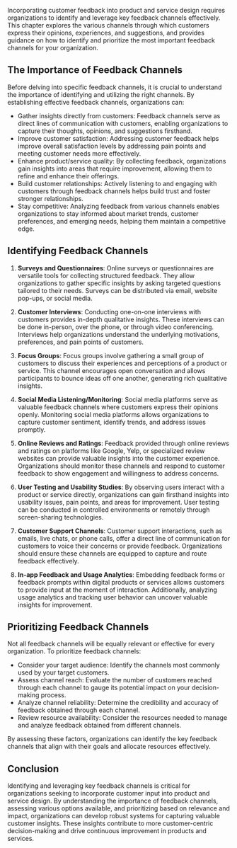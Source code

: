 
Incorporating customer feedback into product and service design requires organizations to identify and leverage key feedback channels effectively. This chapter explores the various channels through which customers express their opinions, experiences, and suggestions, and provides guidance on how to identify and prioritize the most important feedback channels for your organization.

The Importance of Feedback Channels
-----------------------------------

Before delving into specific feedback channels, it is crucial to understand the importance of identifying and utilizing the right channels. By establishing effective feedback channels, organizations can:

* Gather insights directly from customers: Feedback channels serve as direct lines of communication with customers, enabling organizations to capture their thoughts, opinions, and suggestions firsthand.
* Improve customer satisfaction: Addressing customer feedback helps improve overall satisfaction levels by addressing pain points and meeting customer needs more effectively.
* Enhance product/service quality: By collecting feedback, organizations gain insights into areas that require improvement, allowing them to refine and enhance their offerings.
* Build customer relationships: Actively listening to and engaging with customers through feedback channels helps build trust and foster stronger relationships.
* Stay competitive: Analyzing feedback from various channels enables organizations to stay informed about market trends, customer preferences, and emerging needs, helping them maintain a competitive edge.

Identifying Feedback Channels
-----------------------------

1. **Surveys and Questionnaires**: Online surveys or questionnaires are versatile tools for collecting structured feedback. They allow organizations to gather specific insights by asking targeted questions tailored to their needs. Surveys can be distributed via email, website pop-ups, or social media.

2. **Customer Interviews**: Conducting one-on-one interviews with customers provides in-depth qualitative insights. These interviews can be done in-person, over the phone, or through video conferencing. Interviews help organizations understand the underlying motivations, preferences, and pain points of customers.

3. **Focus Groups**: Focus groups involve gathering a small group of customers to discuss their experiences and perceptions of a product or service. This channel encourages open conversation and allows participants to bounce ideas off one another, generating rich qualitative insights.

4. **Social Media Listening/Monitoring**: Social media platforms serve as valuable feedback channels where customers express their opinions openly. Monitoring social media platforms allows organizations to capture customer sentiment, identify trends, and address issues promptly.

5. **Online Reviews and Ratings**: Feedback provided through online reviews and ratings on platforms like Google, Yelp, or specialized review websites can provide valuable insights into the customer experience. Organizations should monitor these channels and respond to customer feedback to show engagement and willingness to address concerns.

6. **User Testing and Usability Studies**: By observing users interact with a product or service directly, organizations can gain firsthand insights into usability issues, pain points, and areas for improvement. User testing can be conducted in controlled environments or remotely through screen-sharing technologies.

7. **Customer Support Channels**: Customer support interactions, such as emails, live chats, or phone calls, offer a direct line of communication for customers to voice their concerns or provide feedback. Organizations should ensure these channels are equipped to capture and route feedback effectively.

8. **In-app Feedback and Usage Analytics**: Embedding feedback forms or feedback prompts within digital products or services allows customers to provide input at the moment of interaction. Additionally, analyzing usage analytics and tracking user behavior can uncover valuable insights for improvement.

Prioritizing Feedback Channels
------------------------------

Not all feedback channels will be equally relevant or effective for every organization. To prioritize feedback channels:

* Consider your target audience: Identify the channels most commonly used by your target customers.
* Assess channel reach: Evaluate the number of customers reached through each channel to gauge its potential impact on your decision-making process.
* Analyze channel reliability: Determine the credibility and accuracy of feedback obtained through each channel.
* Review resource availability: Consider the resources needed to manage and analyze feedback obtained from different channels.

By assessing these factors, organizations can identify the key feedback channels that align with their goals and allocate resources effectively.

Conclusion
----------

Identifying and leveraging key feedback channels is critical for organizations seeking to incorporate customer input into product and service design. By understanding the importance of feedback channels, assessing various options available, and prioritizing based on relevance and impact, organizations can develop robust systems for capturing valuable customer insights. These insights contribute to more customer-centric decision-making and drive continuous improvement in products and services.
